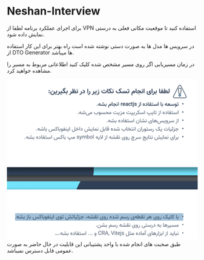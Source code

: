 # Neshan-Interview

برای اجرای عملکرد برنامه لطفا از VPN استفاده کنید تا موقعیت مکانی فعلی به درستی نمایش داده شود.

در سرویس ها مدل ها به صورت دستی نوشته شده است راه بهتر برای این کار استفاده از DTO Generator ها میباشد.

در زمان مسیریابی اگر روی مسیر مشخص شده کلیک کنید اطلاعاتی مربوط به مسیر را مشاهده خواهید کرد.

![الزامات](./docs-assets/requirements.png)
طبق صحبت های انجام شده با واحد پشتیبانی این قابلیت در حال حاضر به صورت عمومی قابل دسترس نمیباشد.
